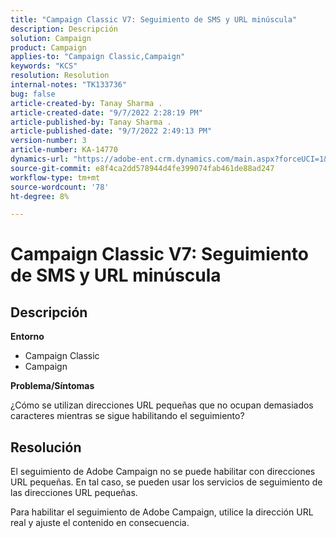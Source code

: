 ```yaml
---
title: "Campaign Classic V7: Seguimiento de SMS y URL minúscula"
description: Descripción
solution: Campaign
product: Campaign
applies-to: "Campaign Classic,Campaign"
keywords: "KCS"
resolution: Resolution
internal-notes: "TK133736"
bug: false
article-created-by: Tanay Sharma .
article-created-date: "9/7/2022 2:28:19 PM"
article-published-by: Tanay Sharma .
article-published-date: "9/7/2022 2:49:13 PM"
version-number: 3
article-number: KA-14770
dynamics-url: "https://adobe-ent.crm.dynamics.com/main.aspx?forceUCI=1&pagetype=entityrecord&etn=knowledgearticle&id=da90614b-b92e-ed11-9db1-002248086735"
source-git-commit: e8f4ca2dd578944d4fe399074fab461de88ad247
workflow-type: tm+mt
source-wordcount: '78'
ht-degree: 8%

---
```


# Campaign Classic V7: Seguimiento de SMS y URL minúscula

## Descripción


<b>Entorno</b>

- Campaign Classic
- Campaign




<b>Problema/Síntomas</b>

¿Cómo se utilizan direcciones URL pequeñas que no ocupan demasiados caracteres mientras se sigue habilitando el seguimiento?


## Resolución


El seguimiento de Adobe Campaign no se puede habilitar con direcciones URL pequeñas. En tal caso, se pueden usar los servicios de seguimiento de las direcciones URL pequeñas.

Para habilitar el seguimiento de Adobe Campaign, utilice la dirección URL real y ajuste el contenido en consecuencia.


